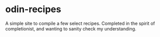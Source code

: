 # odin-recipes

A simple site to compile a few select recipes.
Completed in the spirit of completionist, and wanting to sanity check my understanding.
